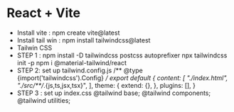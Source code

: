 # React + Vite

- Install vite : npm create vite@latest
- Install tail win : npm install tailwindcss@latest
- Tailwin CSS
- STEP 1 : npm install -D tailwindcss postcss autoprefixer
  npx tailwindcss init -p
  npm i @material-tailwind/react
- STEP 2: set up tailwind.config.js
  /** @type {import('tailwindcss').Config} */
  export default {
  content: [
  "./index.html",
  "./src/**/*.{js,ts,jsx,tsx}",
  ],
  theme: {
  extend: {},
  },
  plugins: [],
  }
- STEP 3 : set up index.css
  @tailwind base;
  @tailwind components;
  @tailwind utilities;